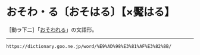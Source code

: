 # おそわ・る〔おそはる〕【×魘はる】

［動ラ下二］「[おそわれる](おそわれる（魘われる）)」の文語形。

---
`https://dictionary.goo.ne.jp/word/%E9%AD%98%E3%81%AF%E3%82%8B/`